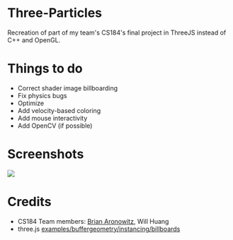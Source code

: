 # Three-Particles
Recreation of part of my team's CS184's final project in ThreeJS instead of C++ and OpenGL.

# Things to do
 - Correct shader image billboarding
 - Fix physics bugs
 - Optimize
 - Add velocity-based coloring
 - Add mouse interactivity
 - Add OpenCV (if possible)

# Screenshots
<img src="screenshots/animated_screen.gif"></img>

# Credits
- CS184 Team members: <a href="https://github.com/FlyingSpringrol">Brian Aronowitz</a>, Will Huang
- three.js <a href="https://threejs.org/examples/?q=instan#webgl_buffergeometry_instancing_billboards">examples/buffergeometry/instancing/billboards</a>